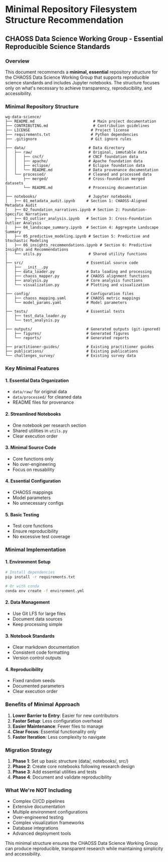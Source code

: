 # Minimal Repository Filesystem Structure Recommendation
## CHAOSS Data Science Working Group - Essential Reproducible Science Standards

### Overview

This document recommends a **minimal, essential** repository structure for the CHAOSS Data Science Working Group that supports reproducible science standards and includes Jupyter notebooks. The structure focuses only on what's necessary to achieve transparency, reproducibility, and accessibility.

### Minimal Repository Structure

```
wg-data-science/
├── README.md                          # Main project documentation
├── CONTRIBUTING.md                    # Contribution guidelines
├── LICENSE                           # Project license
├── requirements.txt                  # Python dependencies
├── .gitignore                        # Git ignore rules
│
├── data/                            # Data directory
│   ├── raw/                         # Original, immutable data
│   │   ├── cncf/                    # CNCF foundation data
│   │   ├── apache/                  # Apache foundation data
│   │   ├── eclipse/                 # Eclipse foundation data
│   │   └── README.md                # Data provenance documentation
│   └── processed/                   # Cleaned and processed data
│       ├── merged/                  # Cross-foundation merged datasets
│       └── README.md                # Processing documentation
│
├── notebooks/                       # Jupyter notebooks
│   ├── 01_metadata_audit.ipynb     # Section 1: CHAOSS-Aligned Metadata Audit
│   ├── 02_foundation_narratives.ipynb # Section 2: Foundation-Specific Narratives
│   ├── 03_outlier_analysis.ipynb   # Section 3: Cross-Foundation Outlier Analysis
│   ├── 04_landscape_summary.ipynb  # Section 4: Aggregate Landscape Summary
│   ├── 05_predictive_modeling.ipynb # Section 5: Predictive and Stochastic Modeling
│   ├── 06_insights_recommendations.ipynb # Section 6: Predictive Insights and Recommendations
│   └── utils.py                     # Shared utility functions
│
├── src/                            # Essential source code
│   ├── __init__.py
│   ├── data_loader.py              # Data loading and processing
│   ├── chaoss_mapper.py            # CHAOSS alignment functions
│   ├── analysis.py                 # Core analysis functions
│   └── visualization.py            # Plotting and visualization
│
├── config/                         # Configuration files
│   ├── chaoss_mapping.yaml         # CHAOSS metric mappings
│   └── model_params.yaml           # Model parameters
│
├── tests/                          # Essential tests
│   ├── test_data_loader.py
│   └── test_analysis.py
│
├── outputs/                        # Generated outputs (git-ignored)
│   ├── figures/                    # Generated figures
│   └── reports/                    # Generated reports
│
├── practitioner-guides/            # Existing practitioner guides
├── publications/                   # Existing publications
└── challenges_survey/              # Existing survey data
```

### Key Minimal Features

#### 1. **Essential Data Organization**
- `data/raw/` for original data
- `data/processed/` for cleaned data
- README files for provenance

#### 2. **Streamlined Notebooks**
- One notebook per research section
- Shared utilities in `utils.py`
- Clear execution order

#### 3. **Minimal Source Code**
- Core functions only
- No over-engineering
- Focus on reusability

#### 4. **Essential Configuration**
- CHAOSS mappings
- Model parameters
- No unnecessary configs

#### 5. **Basic Testing**
- Test core functions
- Ensure reproducibility
- No excessive test coverage

### Minimal Implementation

#### 1. **Environment Setup**
```bash
# Install dependencies
pip install -r requirements.txt

# Or with conda
conda env create -f environment.yml
```

#### 2. **Data Management**
- Use Git LFS for large files
- Document data sources
- Keep processing simple

#### 3. **Notebook Standards**
- Clear markdown documentation
- Consistent code formatting
- Version control outputs

#### 4. **Reproducibility**
- Fixed random seeds
- Documented parameters
- Clear execution order

### Benefits of Minimal Approach

1. **Lower Barrier to Entry**: Easier for new contributors
2. **Faster Setup**: Less configuration overhead
3. **Easier Maintenance**: Fewer files to manage
4. **Clear Focus**: Essential functionality only
5. **Faster Iteration**: Less complexity to navigate

### Migration Strategy

1. **Phase 1**: Set up basic structure (data/, notebooks/, src/)
2. **Phase 2**: Create core notebooks following research design
3. **Phase 3**: Add essential utilities and tests
4. **Phase 4**: Document and validate reproducibility

### What We're NOT Including

- Complex CI/CD pipelines
- Extensive documentation
- Multiple environment configurations
- Over-engineered testing
- Complex visualization frameworks
- Database integrations
- Advanced deployment tools

This minimal structure ensures the CHAOSS Data Science Working Group can produce reproducible, transparent research while maintaining simplicity and accessibility. 